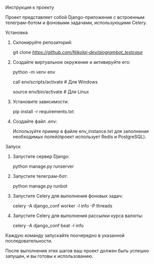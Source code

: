 Инструкция к проекту

Проект представляет собой Django-приложение с встроенным телеграм-ботом и фоновыми задачами, использующими Celery.

Установка

1. Склонируйте репозиторий:

   git clone *https://github.com/Nikolaj-dev/aiogrambot_testcase*

2. Создайте виртуальное окружение и активируйте его:

   python -m venv env

   call env/scripts/activate  # Для Windows

   source env/bin/activate # Для Linux

3. Установите зависимости:

   pip install -r requirements.txt

4. Создайте файл .env:

   Используйте пример в файле env_instance.txt для заполнения необходимых полей(проект использует Redis и PostgreSQL).

Запуск

1. Запустите сервер Django:

   python manage.py runserver

2. Запустите телеграм-бот:

   python manage.py runbot

3. Запустите Celery для выполнения фоновых задач:

   celery -A django_conf worker -l info -P threads

4. Запустите Celery для выполнения рассылки курса валюты:

   celery -A django_conf beat -l info

Каждую команду запускайте поочередно в указанной последовательности.

После выполнения этих шагов ваш проект должен быть успешно запущен, и вы готовы к использованию.
